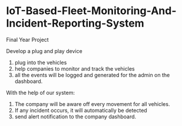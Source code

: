 # IoT-Based-Fleet-Monitoring-And-Incident-Reporting-System
Final Year Project

Develop a plug and play device  
 1. plug into the vehicles
 2. help companies to monitor and track the vehicles
 3. all the events will be logged and generated for the admin on the dashboard.
 
With the help of our system:
 1. The company will be aware off every movement for all vehicles.
 2. If any incident occurs, it will automatically be detected 
 3. send alert notification to the company dashboard.
 


